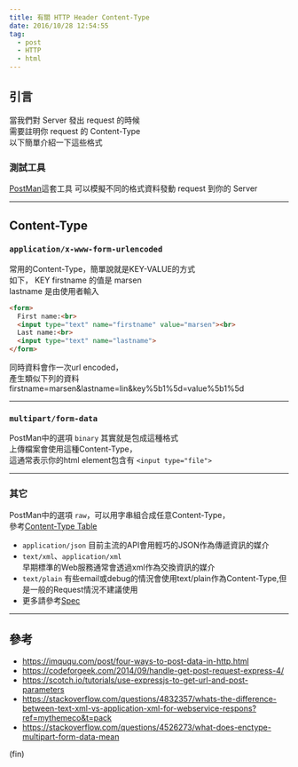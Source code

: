 ```yaml
---
title: 有關 HTTP Header Content-Type
date: 2016/10/28 12:54:55
tag:
  - post
  - HTTP
  - html
---
```

## 引言

當我們對 Server 發出 request 的時候  
需要註明你 request 的 Content-Type  
以下簡單介紹一下這些格式  

### 測試工具

[PostMan](https://www.getpostman.com/)這套工具
可以模擬不同的格式資料發動 request 到你的 Server

---

## Content-Type

### `application/x-www-form-urlencoded`

常用的Content-Type，簡單說就是KEY-VALUE的方式  
如下， KEY firstname 的值是 marsen  
lastname 是由使用者輸入

```html
<form>
  First name:<br>
  <input type="text" name="firstname" value="marsen"><br>
  Last name:<br>
  <input type="text" name="lastname">
</form>
```

同時資料會作一次url encoded，  
產生類似下列的資料
firstname=marsen&lastname=lin&key%5b1%5d=value%5b1%5d

---

### `multipart/form-data`

PostMan中的選項 `binary` 其實就是包成這種格式  
上傳檔案會使用這種Content-Type，  
這通常表示你的html element包含有 `<input type="file">`

---

### 其它

PostMan中的選項 `raw`，可以用字串組合成任意Content-Type，  
參考[Content-Type Table](http://www.freeformatter.com/mime-types-list.html)  

- `application/json`
目前主流的API會用輕巧的JSON作為傳遞資訊的媒介  
- `text/xml`、`application/xml`  
早期標準的Web服務通常會透過xml作為交換資訊的媒介  
- `text/plain`
有些email或debug的情況會使用text/plain作為Content-Type,但是一般的Request情況不建議使用  
- 更多請參考[Spec](https://www.w3.org/TR/html5/forms.html#text/plain-encoding-algorithm)

---

## 參考

- <https://imququ.com/post/four-ways-to-post-data-in-http.html>
- <https://codeforgeek.com/2014/09/handle-get-post-request-express-4/>
- <https://scotch.io/tutorials/use-expressjs-to-get-url-and-post-parameters>
- <https://stackoverflow.com/questions/4832357/whats-the-difference-between-text-xml-vs-application-xml-for-webservice-respons?ref=mythemeco&t=pack>
- <https://stackoverflow.com/questions/4526273/what-does-enctype-multipart-form-data-mean>

(fin)

